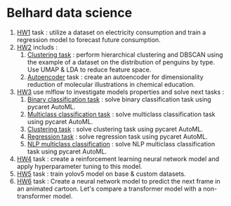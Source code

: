 # **Belhard data science**
1. [HW1](HW1/) task : utilize a dataset on electricity consumption and train a regression model to forecast future consumption.
2. [HW2](HW2/) includs :
   1. [Clustering task](HW2/README.md/#1-perform-hierarchical-clustering-and-dbscan-using-the-example-of-a-dataset-on-the-distribution-of-penguins-by-type-use-umap--lda-to-reduce-feature-space) : perform hierarchical clustering and DBSCAN using the example of a dataset on the distribution of penguins by type. Use UMAP & LDA to reduce feature space.
   2. [Autoencoder](HW2/README.md#2-create-an-autoencoder-for-dimensionality-reduction-of-molecular-illustrations-in-chemical-education) task : create an autoencoder for dimensionality reduction of molecular illustrations in chemical education.
3. [HW3](/HW3/) use mlflow to investigate models properties and solve next tasks :
   1. [Binary classification task](/HW3/README.md/#1-solve-binary-classification-task-using-pycaret-automl) : solve binary classification task using pycaret AutoML. 
   2. [Multiclass classification task](/HW3/README.md/#2-solve-multiclass-classification-task-using-pycaret-automl) : solve multiclass classification task using pycaret AutoML.
   3. [Clustering task](/HW3/README.md/#3-solve-clustering-task-using-pycaret-automl) : solve clustering task using pycaret AutoML.
   4. [Regression task](/HW3/README.md/#4-solve-regression-task-using-pycaret-automl) : solve regression task using pycaret AutoML.
   5. [NLP multiclass classification](/HW3/README.md/#5-solve-nlp-multiclass-classification-task-using-pycaret-automl) : solve NLP multiclass classification task using pycaret AutoML.
4. [HW4](/HW4/) task : create a reinforcement learning neural network model and apply hyperparameter tuning to this model.
5. [HW5](/HW5/) task : train yolov5 model on base & custom datasets. 
6. [HW6](/HW6/Transformer.ipynb) task : Create a neural network model to predict the next frame in an animated cartoon. Let's compare a transformer model with a non-transformer model.